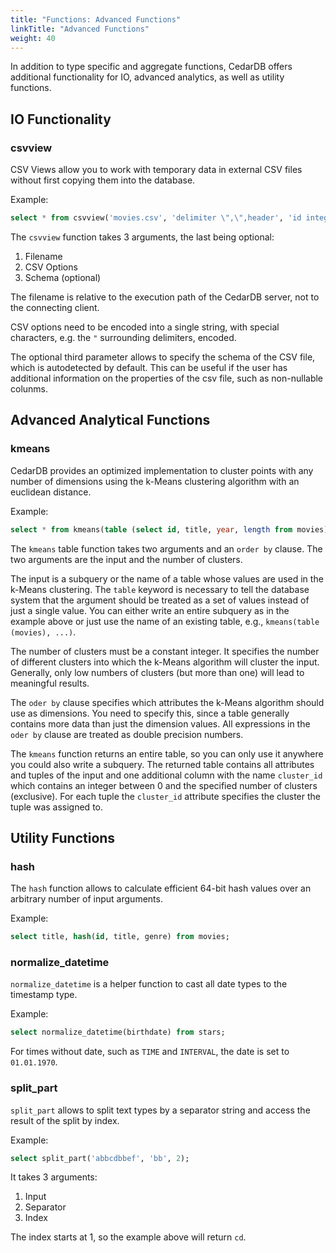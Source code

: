 ```yaml
---
title: "Functions: Advanced Functions"
linkTitle: "Advanced Functions"
weight: 40
---
```


In addition to type specific and aggregate functions, CedarDB offers additional functionality for IO, advanced analytics, as well as utility functions.

## IO Functionality

### csvview
CSV Views allow you to work with temporary data in external CSV files without first copying them into the database.

Example:
```sql
select * from csvview('movies.csv', 'delimiter \",\",header', 'id integer not null, title text');
```

The `csvview` function takes 3 arguments, the last being optional:
  1. Filename
  2. CSV Options
  3. Schema (optional)

The filename is relative to the execution path of the CedarDB server, not to the connecting client.

CSV options need to be encoded into a single string, with special characters, e.g. the `"` surrounding delimiters, encoded.

The optional third parameter allows to specify the schema of the CSV file, which is autodetected by default.
This can be useful if the user has additional information on the properties of the csv file, such as non-nullable colunms.


## Advanced Analytical Functions
### kmeans

CedarDB provides an optimized implementation to cluster points with any number of dimensions using the k-Means clustering algorithm with an euclidean distance.

Example:
```sql
select * from kmeans(table (select id, title, year, length from movies), 5 order by char_length(title), year, length);
```

The `kmeans` table function takes two arguments and an `order by` clause. The two arguments are the input and the number of clusters.

The input is a subquery or the name of a table whose values are used in the k-Means clustering.
The `table` keyword is necessary to tell the database system that the argument should be treated as a set of values instead of just a single value.
You can either write an entire subquery as in the example above or just use the name of an existing table, e.g., `kmeans(table (movies), ...)`.

The number of clusters must be a constant integer. It specifies the number of different clusters into which the k-Means algorithm will cluster the input. Generally, only low numbers of clusters (but more than one) will lead to meaningful results.

The `oder by` clause specifies which attributes the k-Means algorithm should use as dimensions. You need to specify this, since a table generally contains more data than just the dimension values. All expressions in the `oder by` clause are treated as double precision numbers.

The `kmeans` function returns an entire table, so you can only use it anywhere you could also write a subquery. The returned table contains all attributes and tuples of the input and one additional column with the name `cluster_id` which contains an integer between 0 and the specified number of clusters (exclusive). For each tuple the `cluster_id` attribute specifies the cluster the tuple was assigned to.


## Utility Functions

### hash
The `hash` function allows to calculate efficient 64-bit hash values over an arbitrary number of input arguments.

Example:
```sql
select title, hash(id, title, genre) from movies;
```

### normalize_datetime
`normalize_datetime` is a helper function to cast all date types to the timestamp type.

Example:
```sql
select normalize_datetime(birthdate) from stars;
```

For times without date, such as `TIME` and `INTERVAL`, the date is set to `01.01.1970`.

### split_part
`split_part` allows to split text types by a separator string and access the result of the split by index.

Example:
```sql
select split_part('abbcdbbef', 'bb', 2);
```

It takes 3 arguments:

1. Input
2. Separator
3. Index

The index starts at 1, so the example above will return `cd`.
